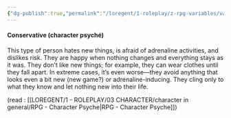 ```yaml
---
{"dg-publish":true,"permalink":"/loregent/1-roleplay/z-rpg-variables/variables-character/variables-character-psyche/conservative/"}
---
```


#### Conservative (character psyché)

This type of person hates new things, is afraid of adrenaline activities, and dislikes risk. They are happy when nothing changes and everything stays as it was. They don’t like new things; for example, they can wear clothes until they fall apart. In extreme cases, it’s even worse—they avoid anything that looks even a bit new (new game?) or adrenaline-inducing. They cling only to what they know and let nothing new into their life.

(read : [[LOREGENT/1 - ROLEPLAY/03 CHARACTER/character in general/RPG - Character Psyche\|RPG - Character Psyche]])